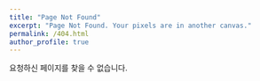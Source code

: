 ```yaml
---
title: "Page Not Found"
excerpt: "Page Not Found. Your pixels are in another canvas."
permalink: /404.html
author_profile: true
---
```


요청하신 페이지를 찾을 수 없습니다.

<script>
  var GOOG_FIXURL_LANG = 'en';
  var GOOG_FIXURL_SITE = 'https://xlffm3.github.io'
</script>
<script src="https://linkhelp.clients.google.com/tbproxy/lh/wm/fixurl.js">
</script>
